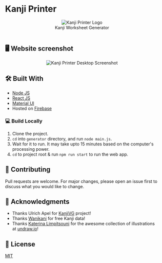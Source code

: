 # Kanji Printer
<div align="center">
    <img src="https://kanji-printer.web.app/logo192.png" alt="Kanji Printer Logo">
    <br/>
    Kanji Worksheet Generator
</div>
<br/>
<div align="center">
</div>

## 🖥 Website screenshot
<div align="center">
    <img src="https://kanji-printer.web.app/assets/desktop-screenshot.png" alt="Kanji Printer Desktop Screenshot">
</div>

## 🛠 Built With

- [Node JS](https://nodejs.org/en/)
- [React JS](https://reactjs.org/)
- [Material UI](https://material-ui.com/)
- Hosted on [Firebase](https://firebase.google.com/docs/hosting)

### 💻 Build Locally

1. Clone the project.
2. `cd` into `generator` directory, and run `node main.js`.
3. Wait for it to run. It may take upto 15 minutes based on the computer's processing power.
4. `cd` to project root & run `npm run start` to run the web app.

## 💬 Contributing
Pull requests are welcome. For major changes, please open an issue first to discuss what you would like to change.

## 💌 Acknowledgments

- Thanks Ulrich Apel for [KanjiVG](https://kanjivg.tagaini.net/) project!
- Thanks [Wanikani](http://wanikani.com/) for free Kanji data!
- Thanks [Katerina Limpitsouni](https://twitter.com/ninaLimpi) for the awesome collection of illustrations at [undraw.io](https://undraw.co/)!

## 📜 License
[MIT](LICENSE)
